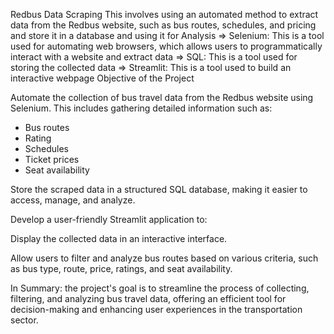 Redbus Data Scraping
This involves using an automated method to extract data from the Redbus website, such as bus routes, schedules, and pricing and store it in a database and using it for Analysis
=> Selenium:
This is a tool used for automating web browsers, which allows users to programmatically interact with a website and extract data
=> SQL:
This is a tool used for storing the collected data
=> Streamlit:
This is a tool used to build an interactive webpage
Objective of the Project

Automate the collection of bus travel data from the Redbus website using Selenium. This includes gathering detailed information such as:
* Bus routes
* Rating
* Schedules
* Ticket prices
* Seat availability

Store the scraped data in a structured SQL database, making it easier to access, manage, and analyze.

Develop a user-friendly Streamlit application to:

Display the collected data in an interactive interface.

Allow users to filter and analyze bus routes based on various criteria, such as bus type, route, price, ratings, and seat availability.


In Summary:
the project's goal is to streamline the process of collecting, filtering, and analyzing bus travel data, offering an efficient tool for decision-making and enhancing user experiences in the transportation sector.
